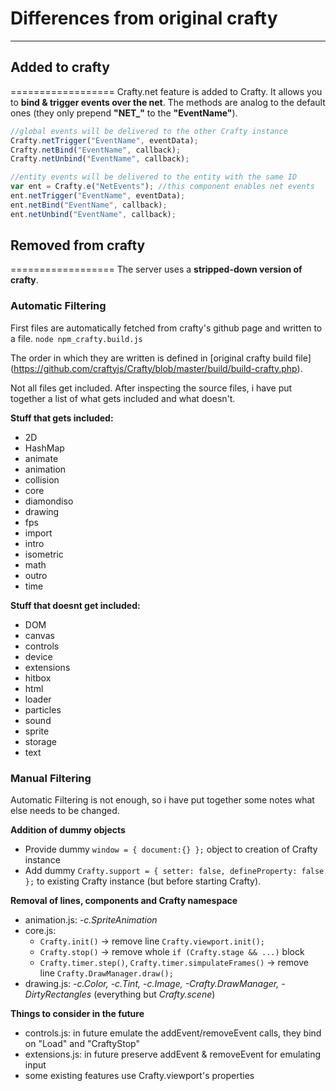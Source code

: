# Differences from original crafty
----------------------------------
## Added to crafty
==================
Crafty.net feature is added to Crafty. It allows you to __bind & trigger events over the net__.
The methods are analog to the default ones (they only prepend **"NET_"** to the **"EventName"**).
```javascript
//global events will be delivered to the other Crafty instance
Crafty.netTrigger("EventName", eventData);
Crafty.netBind("EventName", callback);
Crafty.netUnbind("EventName", callback);

//entity events will be delivered to the entity with the same ID
var ent = Crafty.e("NetEvents"); //this component enables net events
ent.netTrigger("EventName", eventData);
ent.netBind("EventName", callback);
ent.netUnbind("EventName", callback);
```

## Removed from crafty
==================
The server uses a __stripped-down version of crafty__.

### Automatic Filtering
First files are automatically fetched from crafty's github page and written to a file. `node npm_crafty.build.js`

The order in which they are written is defined in [original crafty build file]
(https://github.com/craftyjs/Crafty/blob/master/build/build-crafty.php).

Not all files get included. After inspecting the source files, i have put together a list of what
gets included and what doesn't.

**Stuff that gets included:**
* 2D
* HashMap
* animate
* animation
* collision
* core
* diamondiso
* drawing
* fps
* import
* intro
* isometric
* math
* outro
* time

**Stuff that doesnt get included:**
* DOM
* canvas
* controls
* device
* extensions
* hitbox
* html
* loader
* particles
* sound
* sprite
* storage
* text

### Manual Filtering
Automatic Filtering is not enough, so i have put together some notes what else needs to be changed.

**Addition of dummy objects**
* Provide dummy `window = { document:{} };` object to creation of Crafty instance
* Add dummy `Crafty.support = { setter: false, defineProperty: false };` to existing Crafty instance
(but before starting Crafty).

**Removal of lines, components and Crafty namespace**
* animation.js: _-c.SpriteAnimation_
* core.js: 
  * `Crafty.init()` -> remove line `Crafty.viewport.init();`
  * `Crafty.stop()` -> remove whole `if (Crafty.stage && ...)` block 
  * `Crafty.timer.step()`, `Crafty.timer.simpulateFrames()` -> remove line `Crafty.DrawManager.draw();`
* drawing.js: _-c.Color, -c.Tint, -c.Image, -Crafty.DrawManager, -DirtyRectangles_ (everything but _Crafty.scene_)

**Things to consider in the future**
* controls.js: in future emulate the addEvent/removeEvent calls, they bind on "Load" and "CraftyStop"
* extensions.js: in future preserve addEvent & removeEvent for emulating input
* some existing features use Crafty.viewport's properties
